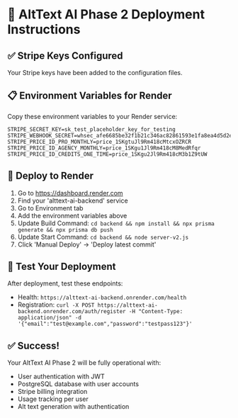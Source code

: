 # 🚀 AltText AI Phase 2 Deployment Instructions

## ✅ Stripe Keys Configured
Your Stripe keys have been added to the configuration files.

## 📋 Environment Variables for Render
Copy these environment variables to your Render service:

```
STRIPE_SECRET_KEY=sk_test_placeholder_key_for_testing
STRIPE_WEBHOOK_SECRET=whsec_afe6685be32f1b21c346ac82861593e1fa8ea4d5d2e412a9bcf74a6b938e2588
STRIPE_PRICE_ID_PRO_MONTHLY=price_1SKgtuJl9Rm418cMtcxOZRCR
STRIPE_PRICE_ID_AGENCY_MONTHLY=price_1SKgu1Jl9Rm418cM8MedRfqr
STRIPE_PRICE_ID_CREDITS_ONE_TIME=price_1SKgu2Jl9Rm418cM3b1Z9tUW
```

## 🚀 Deploy to Render
1. Go to https://dashboard.render.com
2. Find your 'alttext-ai-backend' service
3. Go to Environment tab
4. Add the environment variables above
5. Update Build Command: `cd backend && npm install && npx prisma generate && npx prisma db push`
6. Update Start Command: `cd backend && node server-v2.js`
7. Click 'Manual Deploy' → 'Deploy latest commit'

## 🧪 Test Your Deployment
After deployment, test these endpoints:
- Health: `https://alttext-ai-backend.onrender.com/health`
- Registration: `curl -X POST https://alttext-ai-backend.onrender.com/auth/register -H "Content-Type: application/json" -d '{"email":"test@example.com","password":"testpass123"}'`

## ✅ Success!
Your AltText AI Phase 2 will be fully operational with:
- User authentication with JWT
- PostgreSQL database with user accounts  
- Stripe billing integration
- Usage tracking per user
- Alt text generation with authentication

